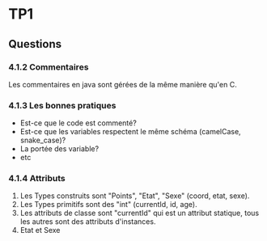 # TP1

## Questions
### 4.1.2 Commentaires
Les commentaires en java sont gérées de la même
manière qu'en C.
### 4.1.3 Les bonnes pratiques
- Est-ce que le code est commenté?
- Est-ce que les variables respectent le même schéma (camelCase, snake_case)?
- La portée des variable?
- etc
### 4.1.4 Attributs
1. Les Types construits sont "Points", "Etat", "Sexe" (coord, etat, sexe).
2. Les Types primitifs sont des "int" (currentId, id, age).
3. Les attributs de classe sont "currentId" qui est un attribut statique, tous les autres sont des attributs d'instances.
4. Etat et Sexe
